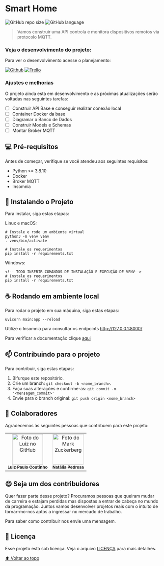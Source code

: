 # Smart Home

![GitHub repo size](https://img.shields.io/github/repo-size/lpcoutinho/smart-home?style=for-the-badge)
![GitHub language](https://img.shields.io/github/languages/top/lpcoutinho/smart-home?style=for-the-badge)
<!-- ![GitHub language count](https://img.shields.io/github/languages/count/lpcoutinho/smart-home) -->
<!-- ![GitHub forks](https://img.shields.io/github/forks/iuricode/README-template?style=for-the-badge) -->
<!-- ![Bitbucket open issues](https://img.shields.io/bitbucket/issues/iuricode/README-template?style=for-the-badge) -->
<!-- ![Bitbucket open pull requests](https://img.shields.io/bitbucket/pr-raw/iuricode/README-template?style=for-the-badge) -->

<!-- <img src="exemplo-image.png" alt="exemplo imagem"> -->

> Vamos construir uma API controla e  monitora dispositivos remotos via protocolo MQTT.

### Veja o desenvolvimento do projeto:

Para ver o desenvolvimento acesse o planejamento:

[![Github](https://img.shields.io/badge/GitHub-100000?style=for-the-badge&logo=github&logoColor=white)](https://github.com/lpcoutinho/smart-home)
[![Trello](https://img.shields.io/badge/Trello-0052CC?style=for-the-badge&logo=trello&logoColor=white)](https://trello.com/b/3k8Xf7Hs/smart-home)

### Ajustes e melhorias

O projeto ainda está em desenvolvimento e as próximas atualizações serão voltadas nas seguintes tarefas:

- [ ] Construir API Base e conseguir realizar conexão local
- [ ] Container Docker da base
- [ ] Diagramar o Banco de Dados
- [ ] Construir Models e Schemas
- [ ] Montar Broker MQTT

## 💻 Pré-requisitos

Antes de começar, verifique se você atendeu aos seguintes requisitos:

* Python >= 3.8.10  
* Docker
* Broker MQTT
* Insomnia

## 🚀 Instalando o Projeto

Para instalar, siga estas etapas:

Linux e macOS:
```
# Instale e rode um ambiente virtual
python3 -m venv venv
. venv/bin/activate

# Instale os requerimentos
pip install -r requirements.txt
```

Windows:
```
<!-- TODO INSERIR COMANDOS DE INSTALAÇÃO E EXECUÇÃO DE VENV-->
# Instale os requerimentos
pip install -r requirements.txt
```

## ☕ Rodando em ambiente local

Para rodar o projeto em sua máquina, siga estas etapas:

```
uvicorn main:app --reload
```
Utilize o Insomnia para consultar os endpoints http://127.0.0.1:8000/

Para verificar a documentação clique [aqui](http://127.0.0.1:8000/docs)

## 📫 Contribuindo para o projeto

Para contribuir, siga estas etapas:

1. Bifurque este repositório.
2. Crie um branch: `git checkout -b <nome_branch>`.
3. Faça suas alterações e confirme-as: `git commit -m '<mensagem_commit>'`
4. Envie para o branch original: `git push origin <nome_branch>`
<!-- 5. Crie a solicitação de pull.

Como alternativa, consulte a documentação do GitHub em [como criar uma solicitação pull](https://help.github.com/en/github/collaborating-with-issues-and-pull-requests/creating-a-pull-request). -->

## 🤝 Colaboradores

Agradecemos às seguintes pessoas que contribuem para este projeto:

<table>
  <tr>
    <td align="center">
      <a href="https://www.linkedin.com/in/luizpaulocoutinho/">
        <img src="https://media.licdn.com/dms/image/C4E03AQGF3-5AytW8Zw/profile-displayphoto-shrink_200_200/0/1628165102623?e=1683158400&v=beta&t=reaa7DdVw4uWROEadmzrRu30ICcu1JbUJb2XQSo-tUU" width="100px;" alt="Foto do Luiz no GitHub"/><br>
        <sub>
          <b>Luiz Paulo Coutinho</b>
        </sub>
      </a>
    </td>
    <td align="center">
      <a href="https://www.linkedin.com/in/natalia-pedrosabarros/">
        <img src="https://media.licdn.com/dms/image/D4D03AQFAfSxlw8G_Pw/profile-displayphoto-shrink_200_200/0/1669112043525?e=1683158400&v=beta&t=-rY5CoJDaQpOH0WHirBNAYoLbXuX5SQ5kMlaqow3tTE" width="100px;" alt="Foto do Mark Zuckerberg"/><br>
        <sub>
          <b>Natália Pedrosa</b>
        </sub>
      </a>
    </td>
  </tr>
</table>


## 😄 Seja um dos contribuidores<br>

Quer fazer parte desse projeto? Procuramos pessoas que queiram mudar de carreira e estajam perdidas mas dispostas a entrar de cabeça no mundo da programação.
Juntos vamos desenvolver projetos reais com o intuito de tornar-mo-nos aptos a ingressar no mercado de trabalho.

Para saber como contribuir nos envie uma mensagem.
 <!-- Clique [AQUI](CONTRIBUTING.md) e leia como contribuir. -->

## 📝 Licença

Esse projeto está sob licença. Veja o arquivo [LICENÇA](LICENSE.md) para mais detalhes.

[⬆ Voltar ao topo](#smart-home)<br>